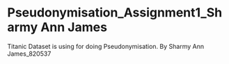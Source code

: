 # Pseudonymisation_Assignment1_Sharmy Ann James
 Titanic Dataset is using for doing Pseudonymisation. By Sharmy Ann James_820537
